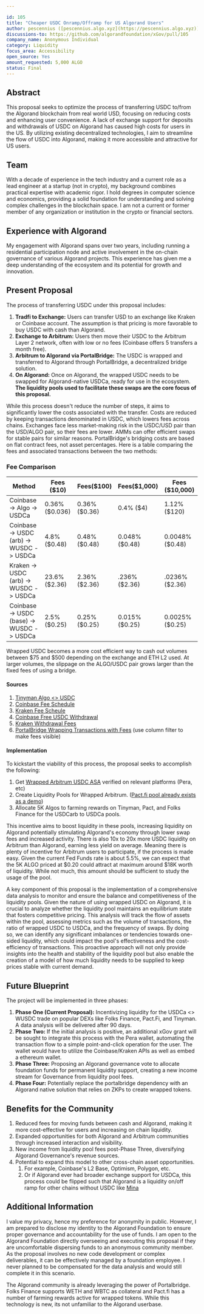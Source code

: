 ```yaml
---

id: 105  
title: "Cheaper USDC Onramp/Offramp for US Algorand Users" 
author: pescennius ([pescennius.algo.xyz](https://pescennius.algo.xyz))
discussions-to: https://github.com/algorandfoundation/xGov/pull/105
company_name: Anonymous Individual
category: Liquidity
focus_area: Accessibility
open_source: Yes
amount_requested: 5,000 ALGO  
status: Final  
---
```


## Abstract

This proposal seeks to optimize the process of transferring USDC to/from the Algorand blockchain from real world USD, focusing on reducing costs and enhancing user convenience. A lack of exchange support for deposits and withdrawals of USDC on Algorand has caused high costs for users in the US. By utilizing existing decentralized technologies, I aim to streamline the flow of USDC into Algorand, making it more accessible and attractive for US users.

## Team

With a decade of experience in the tech industry and a current role as a lead engineer at a startup (not in crypto), my background combines practical expertise with academic rigor. I hold degrees in computer science and economics, providing a solid foundation for understanding and solving complex challenges in the blockchain space. I am not a current or former member of any organization or institution in the crypto or financial sectors.

## Experience with Algorand

My engagement with Algorand spans over two years, including running a residential participation node and active involvement in the on-chain governance of various Algorand projects. This experience has given me a deep understanding of the ecosystem and its potential for growth and innovation.

## Present Proposal

The process of transferring USDC under this proposal includes:

1. **Tradfi to Exchange:** Users can transfer USD to an exchange like Kraken or Coinbase account. The assumption is that pricing is more favorable to buy USDC with cash than Algorand.
2. **Exchange to Arbitrum:** Users then move their USDC to the Arbitrum Layer 2 network, often with low or no fees (Coinbase offers 5 transfers a month free).
3. **Arbitrum to Algorand via PortalBridge:** The USDC is wrapped and transferred to Algorand through PortalBridge, a decentralized bridge solution.
4. **On Algorand:** Once on Algorand, the wrapped USDC needs to be swapped for Algorand-native USDCa, ready for use in the ecosystem. **The liquidity pools used to facilitate these swaps are the core focus of this proposal.**

While this process doesn't reduce the number of steps, it aims to significantly lower the costs associated with the transfer. Costs are reduced by keeping transactions denominated in USDC, which lowers fees across chains. Exchanges face less market-making risk in the USDC/USD pair than the USD/ALGO pair, so their fees are lower. AMMs can offer efficient swaps for stable pairs for similar reasons. PortalBridge's bridging costs are based on flat contract fees, not asset percentages.  Here is a table comparing the fees and associated transactions between the two methods:

### Fee Comparison

| Method                                    | Fees ($10)     | Fees($100)    | Fees($1,000)   | Fees ($10,000)  |
|-------------------------------------------|----------------|---------------|----------------|-----------------|
| Coinbase -> Algo -> USDCa                 | 0.36% ($0.036) | 0.36% ($0.36) | 0.4% ($4)      | 1.12% ($120)    |
| Coinbase -> USDC (arb) -> WUSDC -> USDCa  | 4.8% ($0.48)   | 0.48% ($0.48) | 0.048% ($0.48) | 0.0048% ($0.48) |
| Kraken -> USDC (arb) -> WUSDC -> USDCa    | 23.6% ($2.36)  | 2.36% ($2.36) | .236% ($2.36)  | .0236% ($2.36)  |
| Coinbase -> USDC (base) -> WUSDC -> USDCa | 2.5% ($0.25)   | 0.25% ($0.25) | 0.015% ($0.25) | 0.0025% ($0.25) |

Wrapped USDC becomes a more cost efficient way to cash out volumes between $75 and $500 depending on the exchange and ETH L2 used. At larger volumes, the slippage on the ALGO/USDC pair grows larger than the fixed fees of using a bridge.

#### Sources

1. [Tinyman Algo <> USDC](https://app.tinyman.org/#/swap?asset_in=31566704&asset_out=0)
2. [Coinbase Fee Schedule](https://pro.coinbase.com/fees)
3. [Kraken Fee Scheule](https://www.kraken.com/features/fee-schedule)
4. [Coinbase Free USDC Withdrawal](https://www.coinbase.com/blog/increasing-access-to-usdc-internationally-commission-free-trading)
5. [Kraken Withdrawal Fees](https://support.kraken.com/hc/en-us/articles/360000767986-Cryptocurrency-withdrawal-fees-and-minimums)
6. [PortalBridge Wrapping Transactions with Fees](https://arbiscan.io/advanced-filter?fadd=0x0b2402144bb366a632d14b83f244d2e0e21bd39c&tadd=0x0b2402144bb366a632d14b83f244d2e0e21bd39c&txntype=0&mtd=0x9981509f%7eWrap+And+Transfer+ETH) (use column filter to make fees visible)


#### Implementation
To kickstart the viability of this process, the proposal seeks to accomplish the following:

1. Get [Wrapped Arbitrum USDC ASA](https://algoexplorer.io/asset/1272612695) verified on relevant platforms (Pera, etc)
3. Create Liquidity Pools for Wrapped Arbitrum. ([Pact.fi pool already exists as a demo](https://app.pact.fi/add-liquidity/1272627605))
2. Allocate 5K Algos to farming rewards on Tinyman, Pact, and Folks Finance for the USDCarb to USDCa pools.


This incentive aims to boost liquidity in these pools, increasing liquidity on Algorand potentially stimulating Algorand's economy through lower swap fees and increased activity. There is also 10x to 20x more USDC liquidity on Arbitrum than Algorand, earning less yield on average. Meaning there is plenty of incentive for Arbitrum users to participate, if the process is made easy. Given the current Fed Funds rate is about 5.5%, we can expect that the 5K ALGO priced at $0.20 could attract at maximum around $18K worth of liquidity. While not much, this amount should be sufficient to study the usage of the pool. 

A key component of this proposal is the implementation of a comprehensive data analysis to monitor and ensure the balance and competitiveness of the liquidity pools. Given the nature of using wrapped USDC on Algorand, it is crucial to analyze whether the liquidity pool maintains an equilibrium state that fosters competitive pricing. This analysis will track the flow of assets within the pool, assessing metrics such as the volume of transactions, the ratio of wrapped USDC to USDCa, and the frequency of swaps. By doing so, we can identify any significant imbalances or tendencies towards one-sided liquidity, which could impact the pool's effectiveness and the cost-efficiency of transactions. This proactive approach will not only provide insights into the health and stability of the liquidity pool but also enable the creation of a model of how much liquidity needs to be supplied to keep prices stable with current demand.

## Future Blueprint

The project will be implemented in three phases:

1. **Phase One (Current Proposal):** Incentivizing liquidity for the USDCa <> WUSDC trade on popular DEXs like Folks Finance, Pact.Fi, and Tinyman. A data analysis will be delivered after 90 days.
2. **Phase Two:** If the initial analysis is positive, an additional xGov grant will be sought to integrate this process with the Pera wallet, automating the transaction flow to a simple point-and-click operation for the user. The wallet would have to utilize the Coinbase/Kraken APIs as well as embed a ethereum wallet.
3. **Phase Three:** Proposing an Algorand governance vote to allocate foundation funds for permanent liquidity support, creating a new income stream for Governance from liquidity pool fees.
4. **Phase Four:** Potentially replace the portalbridge dependency with an Algorand native solution that relies on ZKPs to create wrapped tokens.

## Benefits for the Community

1. Reduced fees for moving funds between cash and Algorand, making it more cost-effective for users and increasing on chain liquidity.
2. Expanded opportunities for both Algorand and Arbitrum communities through increased interaction and visibility.
3. New income from liquidity pool fees post-Phase Three, diversifying Algorand Governance's revenue sources.
4. Potential to expand this model to other cross-chain asset opportunities.
   1. For example, Coinbase's L2 Base, Optimism, Polygon, etc. 
   2. Or if Algorand ever had broader exchange support for USDCa, this process could be flipped such that Algorand is a liquidity on/off ramp for other chains without USDC like [Mina](https://minaprotocol.com/)

## Additional Information

I value my privacy, hence my preference for anonymity in public. However, I am prepared to disclose my identity to the Algorand Foundation to ensure proper governance and accountability for the use of funds. I am open to the Algorand Foundation directly overseeing and executing this proposal if they are uncomfortable dispersing funds to an anonymous community member. As the proposal involves no new code development or complex deliverables, it can be effectively managed by a foundation employee. I never planned to be compensated for the data analysis and would still complete it in this scenario.

The Algorand community is already leveraging the power of Portalbridge. Folks Finance supports WETH and WBTC as collateral and Pact.fi has a number of farming rewards active for wrapped tokens. While this technology is new, its not unfamiliar to the Algorand userbase. 
